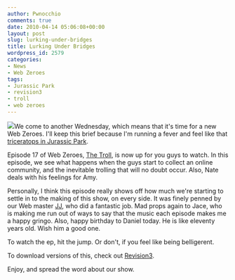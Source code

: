 ```yaml
---
author: Pwnocchio
comments: true
date: 2010-04-14 05:06:08+00:00
layout: post
slug: lurking-under-bridges
title: Lurking Under Bridges
wordpress_id: 2579
categories:
- News
- Web Zeroes
tags:
- Jurassic Park
- revision3
- troll
- web zeroes
---
```


![](http://smoothfewfilms.com/wp-content/uploads/2010/04/troll.jpg)We come to another Wednesday, which means that it's time for a new Web Zeroes. I'll keep this brief because I'm running a fever and feel like that [triceratops in Jurassic Park](http://stevemccutchen.files.wordpress.com/2009/03/triceratops.jpg).

Episode 17 of Web Zeroes, [The Troll](http://smoothfewfilms.com/2010/04/14/the-troll/), is now up for you guys to watch. In this episode, we see what happens when the guys start to collect an online community, and the inevitable trolling that will no doubt occur. Also, Nate deals with his feelings for Amy.

Personally, I think this episode really shows off how much we're starting to settle in to the making of this show, on every side. It was finely penned by our Web master [JJ](http://www.twitter.com/unsquare/), who did a fantastic job. Mad props again to Jace, who is making me run out of ways to say that the music each episode makes me a happy gringo. Also, happy birthday to Daniel today. He is like eleventy years old. Wish him a good one.

To watch the ep, hit the jump. Or don't, if you feel like being belligerent.
<!-- more -->



To download versions of this, check out [Revision3](http://www.revision3.com/webzeroes/thetroll).

Enjoy, and spread the word about our show.
